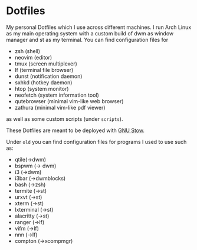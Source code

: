 <!--
File              : README.md
Author            : Anton Riedel <anton.riedel@tum.de>
Date              : 25.03.2020
Last Modified Date: 22.04.2020
Last Modified By  : Anton Riedel <anton.riedel@tum.de>
-->

# Dotfiles

My personal Dotfiles which I use across different machines. I run Arch Linux as my main operating system with a custom build of dwm as window manager and st as my terminal.
You can find configuration files for

- zsh (shell)
- neovim (editor)
- tmux (screen multiplexer)
- lf (terminal file browser)
- dunst (notification daemon)
- sxhkd (hotkey daemon)
- htop (system monitor)
- neofetch (system information tool)
- qutebrowser (minimal vim-like web browser)
- zathura (minimal vim-like pdf viewer)

as well as some custom scripts (under `scripts`).

These Dotfiles are meant to be deployed with [GNU Stow](https://stevenrbaker.com/tech/managing-dotfiles-with-gnu-stow.html).

Under `old` you can find configuration files for programs I used to use such as:

- qtile(->dwm)
- bspwm (-> dwm)
- i3 (->dwm)
- i3bar (->dwmblocks)
- bash (->zsh)
- termite (->st)
- urxvt (->st)
- xterm (->st)
- lxterminal (->st)
- alacritty (->st)
- ranger (->lf)
- vifm (->lf)
- nnn (->lf)
- compton (->xcompmgr)

<!--
If you are looking for some awesome Void Linux wallpapers I can suggest [here](https://alkusin.net/voidlinux/en#wallpapers).
-->
